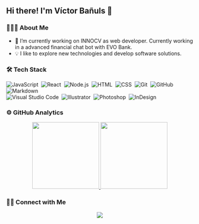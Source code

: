 ## Hi there! I'm Víctor Bañuls 👋

### 👨🏻‍💻 About Me

- 🔭 I’m currently working on INNOCV as web developer. Currently working in a advanced financial chat bot with EVO Bank.
- 💡 I like to explore new technologies and develop software solutions.

### 🛠 Tech Stack

![JavaScript](https://img.shields.io/badge/-JavaScript-05122A?style=flat&logo=javascript)&nbsp;
![React](https://img.shields.io/badge/-React-05122A?style=flat&logo=react)&nbsp;
![Node.js](https://img.shields.io/badge/-Node.js-05122A?style=flat&logo=node.js)&nbsp;
![HTML](https://img.shields.io/badge/-HTML-05122A?style=flat&logo=HTML5)&nbsp;
![CSS](https://img.shields.io/badge/-CSS-05122A?style=flat&logo=CSS3&logoColor=1572B6)&nbsp;
![Git](https://img.shields.io/badge/-Git-05122A?style=flat&logo=git)&nbsp;
![GitHub](https://img.shields.io/badge/-GitHub-05122A?style=flat&logo=github)&nbsp;
![Markdown](https://img.shields.io/badge/-Markdown-05122A?style=flat&logo=markdown)\
![Visual Studio Code](https://img.shields.io/badge/-Visual%20Studio%20Code-05122A?style=flat&logo=visual-studio-code&logoColor=007ACC)&nbsp;
![Illustrator](https://img.shields.io/badge/-Illustrator-05122A?style=flat&logo=adobe-illustrator)&nbsp;
![Photoshop](https://img.shields.io/badge/-Photoshop-05122A?style=flat&logo=adobe-photoshop)&nbsp;
![InDesign](https://img.shields.io/badge/-InDesign-05122A?style=flat&logo=adobe-indesign)

### ⚙️ GitHub Analytics

<p align="center">
<a href="https://github.com/vicban14">
  <img height="180em" src="https://github-readme-stats-eight-theta.vercel.app/api?username=vicban14&show_icons=true&theme=algolia&include_all_commits=true&count_private=true&hide=stars,issues,contribs"/>
  <img height="180em" src="https://github-readme-stats.vercel.app/api/top-langs/?username=vicban14&theme=algolia&count_private=true&langs_count=10&layout=compact"/>
</a>
</p>

### 🤝🏻 Connect with Me

<p align="center">
<a href="https://www.linkedin.com/in/victor-banuls/"><img src="https://www.flaticon.es/svg/vstatic/svg/174/174857.svg?token=exp=1617537447~hmac=298dd6269e25454b88661556a652beb9"/></a>
</p>
